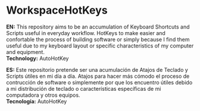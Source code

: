 # WorkspaceHotKeys

<strong>EN:</strong>
This repository aims to be an accumulation of Keyboard Shortcuts and Scripts useful in everyday workflow.
HotKeys to make easier and confortable the process of building software or simply because I find them useful due to my keyboard layout or specific characteristics of my computer and equipment.<br>
<strong>Technology:</strong> AutoHotKey

<strong>ES:</strong>
Este repositorio pretende ser una acumulación de Atajos de Teclado y Scripts útiles en mi día a día.
Atajos para hacer más cómodo el proceso de contrucción de software o simplemente por que los encuentro útiles debido a mi distribución de teclado o características específicas de mi computadora y otros equipos.<br>
<strong>Tecnología:</strong> AutoHotKey
